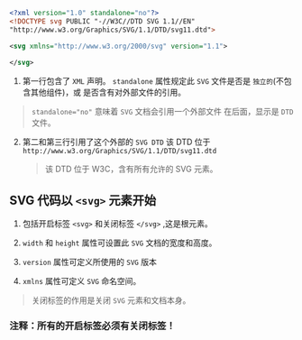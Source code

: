 
```xml
<?xml version="1.0" standalone="no"?>
<!DOCTYPE svg PUBLIC "-//W3C//DTD SVG 1.1//EN" 
"http://www.w3.org/Graphics/SVG/1.1/DTD/svg11.dtd">

<svg xmlns="http://www.w3.org/2000/svg" version="1.1">
  
</svg>
```

1. 第一行包含了 `XML` 声明。
    `standalone` 属性规定此 `SVG` 文件是否是 `独立的`(不包含其他组件)，或 是否含有对外部文件的引用。

> `standalone="no"` 意味着 `SVG` 文档会引用一个外部文件 
> 在后面，显示是 `DTD` 文件。

2. 第二和第三行引用了这个外部的 `SVG DTD`
    该 DTD 位于 `http://www.w3.org/Graphics/SVG/1.1/DTD/svg11.dtd`
    
    > 该 DTD 位于 W3C，含有所有允许的 SVG 元素。

SVG 代码以 `<svg>` 元素开始
-------------------------

1. 包括开启标签 `<svg>` 和关闭标签 `</svg>` ,这是根元素。

2. `width` 和 `height` 属性可设置此 `SVG` 文档的宽度和高度。
3. `version` 属性可定义所使用的 `SVG` 版本
4. `xmlns` 属性可定义 `SVG` 命名空间。

> 关闭标签的作用是关闭 `SVG` 元素和文档本身。

### 注释：所有的开启标签必须有关闭标签！